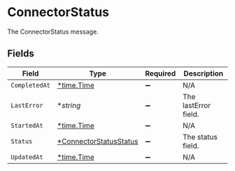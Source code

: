 # ConnectorStatus

The ConnectorStatus message.


## Fields

| Field                                                                  | Type                                                                   | Required                                                               | Description                                                            |
| ---------------------------------------------------------------------- | ---------------------------------------------------------------------- | ---------------------------------------------------------------------- | ---------------------------------------------------------------------- |
| `CompletedAt`                                                          | [*time.Time](https://pkg.go.dev/time#Time)                             | :heavy_minus_sign:                                                     | N/A                                                                    |
| `LastError`                                                            | **string*                                                              | :heavy_minus_sign:                                                     | The lastError field.                                                   |
| `StartedAt`                                                            | [*time.Time](https://pkg.go.dev/time#Time)                             | :heavy_minus_sign:                                                     | N/A                                                                    |
| `Status`                                                               | [*ConnectorStatusStatus](../../models/shared/connectorstatusstatus.md) | :heavy_minus_sign:                                                     | The status field.                                                      |
| `UpdatedAt`                                                            | [*time.Time](https://pkg.go.dev/time#Time)                             | :heavy_minus_sign:                                                     | N/A                                                                    |